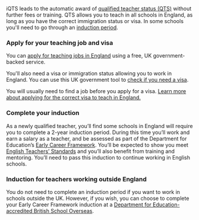 

iQTS leads to the automatic award of [qualified teacher status (QTS)](https://www.gov.uk/guidance/qualified-teacher-status-qts) without further fees or training. QTS allows you to teach in all schools in England, as long as you have the correct immigration status or visa. In some schools you'll need to go through an [induction period](#complete-your-induction).

### Apply for your teaching job and visa

You can [apply for teaching jobs in England](https://teaching-vacancies.service.gov.uk/) using a free, UK government-backed service.

You'll also need a visa or immigration status allowing you to work in England. You can use this UK government tool to [check if you need a visa](https://www.gov.uk/check-uk-visa). 

You will usually need to find a job before you apply for a visa. [Learn more about applying for the correct visa to teach in England.](https://www.gov.uk/government/publications/teach-in-england-if-you-qualified-outside-the-uk/teach-in-england-if-you-qualified-outside-the-uk#visas-and-immigration)

### Complete your induction

As a newly qualified teacher, you’ll find some schools in England will require you to complete a 2-year induction period. During this time you’ll work and earn a salary as a teacher, and be assessed as part of the Department for Education’s [Early Career Framework](https://www.gov.uk/government/publications/early-career-framework). You’ll be expected to show you meet [English Teachers’ Standards](https://www.gov.uk/government/publications/teachers-standards) and you’ll also benefit from training and mentoring. You’ll need to pass this induction to continue working in English schools.

### Induction for teachers working outside England

You do not need to complete an induction period if you want to work in schools outside the UK. However, if you wish, you can choose to complete your Early Career Framework induction at a [Department for Education-accredited British School Overseas](https://www.gov.uk/government/publications/british-schools-overseas-inspection-reports/british-schools-overseas-accredited-schools-inspection-reports).